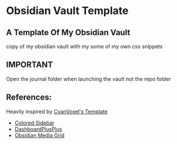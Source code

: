 # Obsidian Vault Template
## A Template Of My Obsidian Vault
copy of my obsidian vault with my some of my own css snippets

## IMPORTANT
Open the journal folder when launching the vault not the repo folder

## References:

Heavily inspired by [CyanVoxel's Template](https://github.com/CyanVoxel/Obsidian-Vault-Template)

- [Colored Sidebar](https://github.com/CyanVoxel/Obsidian-Colored-Sidebar)
- [DashboardPlusPlus](https://github.com/TfTHacker/DashboardPlusPlus)
- [Obsidian Media Grid](https://github.com/zremboldt/obsidian-media-grid/)

